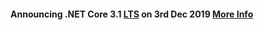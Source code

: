 #### Announcing .NET Core 3.1 [LTS](https://dotnet.microsoft.com/platform/support/policy/dotnet-core) on 3rd Dec 2019 [More Info](https://devblogs.microsoft.com/dotnet/announcing-net-core-3-1/)
